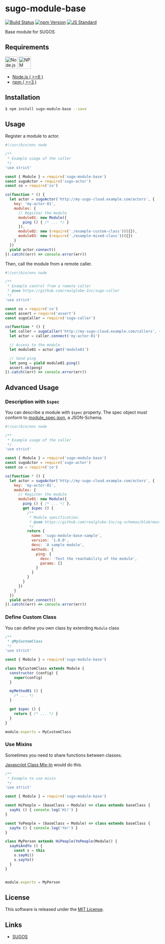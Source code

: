 sugo-module-base
==========

<!---
This file is generated by ape-tmpl. Do not update manually.
--->

<!-- Badge Start -->
<a name="badges"></a>

[![Build Status][bd_travis_com_shield_url]][bd_travis_com_url]
[![npm Version][bd_npm_shield_url]][bd_npm_url]
[![JS Standard][bd_standard_shield_url]][bd_standard_url]

[bd_repo_url]: https://github.com/realglobe-Inc/sugo-module-base
[bd_travis_url]: http://travis-ci.org/realglobe-Inc/sugo-module-base
[bd_travis_shield_url]: http://img.shields.io/travis/realglobe-Inc/sugo-module-base.svg?style=flat
[bd_travis_com_url]: http://travis-ci.com/realglobe-Inc/sugo-module-base
[bd_travis_com_shield_url]: https://api.travis-ci.com/realglobe-Inc/sugo-module-base.svg?token=aeFzCpBZebyaRijpCFmm
[bd_license_url]: https://github.com/realglobe-Inc/sugo-module-base/blob/master/LICENSE
[bd_codeclimate_url]: http://codeclimate.com/github/realglobe-Inc/sugo-module-base
[bd_codeclimate_shield_url]: http://img.shields.io/codeclimate/github/realglobe-Inc/sugo-module-base.svg?style=flat
[bd_codeclimate_coverage_shield_url]: http://img.shields.io/codeclimate/coverage/github/realglobe-Inc/sugo-module-base.svg?style=flat
[bd_gemnasium_url]: https://gemnasium.com/realglobe-Inc/sugo-module-base
[bd_gemnasium_shield_url]: https://gemnasium.com/realglobe-Inc/sugo-module-base.svg
[bd_npm_url]: http://www.npmjs.org/package/sugo-module-base
[bd_npm_shield_url]: http://img.shields.io/npm/v/sugo-module-base.svg?style=flat
[bd_standard_url]: http://standardjs.com/
[bd_standard_shield_url]: https://img.shields.io/badge/code%20style-standard-brightgreen.svg

<!-- Badge End -->


<!-- Description Start -->
<a name="description"></a>

Base module for SUGOS

<!-- Description End -->


<!-- Overview Start -->
<a name="overview"></a>



<!-- Overview End -->


<!-- Sections Start -->
<a name="sections"></a>

<!-- Section from "doc/guides/00.Requirements.md.hbs" Start -->

<a name="section-doc-guides-00-requirements-md"></a>

Requirements
-----

<a href="https://nodejs.org">
  <img src="https://realglobe-inc.github.io/sugos-assets/images/nodejs-banner.png"
       alt="Node.js"
       height="40"
       style="height:40px"
  /></a>
<a href="https://docs.npmjs.com/">
  <img src="https://realglobe-inc.github.io/sugos-assets/images/npm-banner.png"
       alt="NPM"
       height="40"
       style="height:40px"
  /></a>

+ [Node.js ( >=6 )][node_download_url]
+ [npm ( >=3 )][npm_url]

[node_download_url]: https://nodejs.org/en/download/
[npm_url]: https://docs.npmjs.com/


<!-- Section from "doc/guides/00.Requirements.md.hbs" End -->

<!-- Section from "doc/guides/01.Installation.md.hbs" Start -->

<a name="section-doc-guides-01-installation-md"></a>

Installation
-----

```bash
$ npm install sugo-module-base --save
```


<!-- Section from "doc/guides/01.Installation.md.hbs" End -->

<!-- Section from "doc/guides/02.Usage.md.hbs" Start -->

<a name="section-doc-guides-02-usage-md"></a>

Usage
---------

Register a module to actor.

```javascript
#!/usr/bin/env node

/**
 * Example usage of the caller
 */
'use strict'

const { Module } = require('sugo-module-base')
const sugoActor = require('sugo-actor')
const co = require('co')

co(function * () {
  let actor = sugoActor('http://my-sugo-cloud.example.com/actors', {
    key: 'my-actor-01',
    modules: {
      // Register the module
      module01: new Module({
        ping () { /* ... */ }
      }),
      module02: new (require('./example-custom-class'))({}),
      module03: new (require('./example-mixed-class'))({})
    }
  })
  yield actor.connect()
}).catch((err) => console.error(err))

```

Then, call the module from a remote caller.

```javascript
#!/usr/bin/env node

/**
 * Example control from a remote caller
 * @see https://github.com/realglobe-Inc/sugo-caller
 */
'use strict'

const co = require('co')
const assert = require('assert')
const sugoCaller = require('sugo-caller')

co(function * () {
  let caller = sugoCaller('http://my-sugo-cloud.example.com/callers', {})
  let actor = caller.connect('my-actor-01')

  // Access to the module
  let module01 = actor.get('module01')

  // Send ping
  let pong = yield module01.ping()
  assert.ok(pong)
}).catch((err) => console.error(err))

```

<!-- Section from "doc/guides/02.Usage.md.hbs" End -->

<!-- Section from "doc/guides/03.Advanced Usage.md.hbs" Start -->

<a name="section-doc-guides-03-advanced-usage-md"></a>

Advanced Usage
---------

### Description with `$spec`

You can describe a module with `$spec` property.
The spec object must conform to [module_spec.json][spec_schema_url], a JSON-Schema.

```javascript
#!/usr/bin/env node

/**
 * Example usage of the caller
 */
'use strict'

const { Module } = require('sugo-module-base')
const sugoActor = require('sugo-actor')
const co = require('co')

co(function * () {
  let actor = sugoActor('http://my-sugo-cloud.example.com/actors', {
    key: 'my-actor-01',
    modules: {
      // Register the module
      module01: new Module({
        ping () { /* ... */ },
        get $spec () {
          /**
           * Module specification.
           * @see https://github.com/realglobe-Inc/sg-schemas/blob/master/lib/module_spec.json
           */
          return {
            name: 'sugo-module-base-sample',
            version: '1.0.0',
            desc: 'A sample module',
            methods: {
              ping: {
                desc: 'Test the reachability of the module',
                params: []
              }
            }
          }
        }
      })
    }
  })
  yield actor.connect()
}).catch((err) => console.error(err))

```


[spec_schema_url]: https://github.com/realglobe-Inc/sg-schemas/blob/master/lib/module_spec.json


### Define Custom Class

You can define you own class by extending `Module` class

```javascript
/**
 * @MyCustomClass
 */
'use strict'

const { Module } = require('sugo-module-base')

class MyCustomClass extends Module {
  constructor (config) {
    super(config)
  }

  myMethod01 () {
    /* ... */
  }

  get $spec () {
    return { /* ... */ }
  }
}

module.exports = MyCustomClass

```

### Use Mixins

Sometimes you need to share functions between classes.

[Javascript Class Mix-In](https://developer.mozilla.org/en/docs/Web/JavaScript/Reference/Classes#Mix-ins) would do this.


```javascript
/**
 * Example to use mixin
 */
'use strict'

const { Module } = require('sugo-module-base')

const HiPeople = (baseClass = Module) => class extends baseClass {
  sayHi () { console.log('Hi!') }
}

const YoPeople = (baseClass = Module) => class extends baseClass {
  sayYo () { console.log('Yo!') }
}

class MyPerson extends HiPeople(YoPeople(Module)) {
  sayHiAndYo () {
    const s = this
    s.sayHi()
    s.sayYo()
  }
}


module.exports = MyPerson

```

<!-- Section from "doc/guides/03.Advanced Usage.md.hbs" End -->


<!-- Sections Start -->


<!-- LICENSE Start -->
<a name="license"></a>

License
-------
This software is released under the [MIT License](https://github.com/realglobe-Inc/sugo-module-base/blob/master/LICENSE).

<!-- LICENSE End -->


<!-- Links Start -->
<a name="links"></a>

Links
------

+ [SUGOS][sugos_url]

[sugos_url]: https://github.com/realglobe-Inc/sugos

<!-- Links End -->
